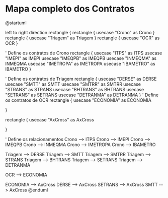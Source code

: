 # Mapa completo dos Contratos

<code-block lang="plantuml">
@startuml

left to right direction
rectangle  {
rectangle  {
usecase "Crono" as Crono 
}
rectangle  {
usecase "Triagem" as Triagem
}
rectangle  {
usecase "OCR" as OCR
}


' Define os contratos de Crono
rectangle  {
usecase "ITPS" as ITPS
usecase "IMEPI" as IMEPI
usecase "IMEQPB" as IMEQPB
usecase "INMEQMA" as INMEQMA
usecase "IMETROPA" as IMETROPA
usecase "IBAMETRO" as IBAMETRO
}

' Define os contratos de Triagem
rectangle  {
usecase "DERSE" as DERSE
usecase "SMTT" as SMTT
usecase "SMTRR" as SMTRR
usecase "STRANS" as STRANS
usecase "BHTRANS" as BHTRANS
usecase "SETRANS" as SETRANS
usecase "DETRANMA" as DETRANMA
}
' Define os contratos de OCR
rectangle  {
usecase "ECONOMIA" as ECONOMIA

}

rectangle  {
usecase "AxCross" as AxCross

}

' Define os relacionamentos
Crono --> ITPS
Crono --> IMEPI
Crono --> IMEQPB
Crono --> INMEQMA
Crono --> IMETROPA
Crono --> IBAMETRO

Triagem --> DERSE
Triagem --> SMTT
Triagem --> SMTRR
Triagem --> STRANS
Triagem --> BHTRANS
Triagem --> SETRANS
Triagem --> DETRANMA

OCR --> ECONOMIA

ECONOMIA --> AxCross
DERSE --> AxCross
SETRANS --> AxCross
SMTT --> AxCross
@enduml


</code-block>